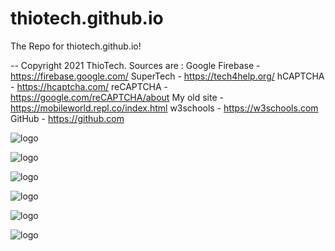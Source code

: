 # thiotech.github.io
The Repo for thiotech.github.io! 

 -- Copyright 2021 ThioTech.
Sources are : 
Google Firebase - https://firebase.google.com/
SuperTech - https://tech4help.org/
hCAPTCHA - https://hcaptcha.com/
reCAPTCHA - https://google.com/reCAPTCHA/about
My old site - https://mobileworld.repl.co/index.html
w3schools - https://w3schools.com 
GitHub - https://github.com      

![logo](https://user-images.githubusercontent.com/80725043/112736504-7e87a680-8f10-11eb-8158-eb889b8235a2.png)  

![logo](https://www.kindpng.com/picc/m/128-1280187_github-logo-png-github-transparent-png.png)

![logo](https://blog.replit.com/images/logo.png) 

![logo](https://encrypted-tbn0.gstatic.com/images?q=tbn:ANd9GcQyCqzs_Q1EXCcaL9sPI_zqEhivS16oYWONi-SZH3gQeKNs97OJzMvQuW2ErxWqjVr2QpZloPMj9UmAG_HP:https://firebase.google.com/downloads/brand-guidelines/PNG/logo-standard.png&usqp=CAU)

![logo](https://encrypted-tbn0.gstatic.com/images?q=tbn:ANd9GcTLnKK7PZmeXEPm3jOFqBhPx2BOaeK1pRtoc-sfKB5X1YbTYvcmQD4SXHgrlpB7aHnsNdOGyiL_oFhaZH80:logovectorseek.com/wp-content/uploads/2020/04/hcaptcha-logo-vector.png&usqp=CAU)

![logo](https://www.google.com/recaptcha/about/images/reCAPTCHA-enterprise.png)
